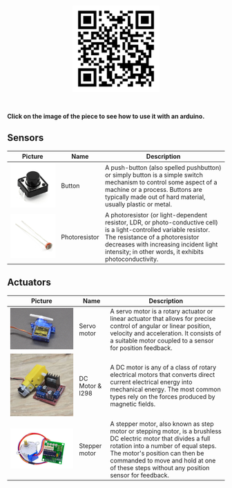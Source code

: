 
<p align="center">
    <img src="./assets/pages_qr.png" alt="qrcode of this page" width="200px"/>
</p>
<br/>


**Click on the image of the piece to see how to use it with an arduino.**

## Sensors

| Picture | Name | Description |
| --- | --- | --- |
| [![Image](./assets/button.jpg)](./docs/digitalio.pdf) | Button | A push-button (also spelled pushbutton) or simply button is a simple switch mechanism to control some aspect of a machine or a process. Buttons are typically made out of hard material, usually plastic or metal. |
| [![Image](./assets/photoresistor.jpg)](./docs/analogio.pdf) | Photoresistor | A photoresistor (or light-dependent resistor, LDR, or photo-conductive cell) is a light-controlled variable resistor. The resistance of a photoresistor decreases with increasing incident light intensity; in other words, it exhibits photoconductivity. |


## Actuators

| Picture | Name | Description | 
| --- | --- | --- |
| [![Image](./assets/sg90-3-1.jpg)](./docs/servo.pdf) | Servo motor | A servo motor is a rotary actuator or linear actuator that allows for precise control of angular or linear position, velocity and acceleration. It consists of a suitable motor coupled to a sensor for position feedback. |
| [![Image](./assets/l298_thumb.png)](./docs/dcmotor.pdf) | DC Motor & l298 | A DC motor is any of a class of rotary electrical motors that converts direct current electrical energy into mechanical energy. The most common types rely on the forces produced by magnetic fields. |
| [![Image](./assets/stepper_thumb.jpg)](./docs/stepper.pdf) | Stepper motor | A stepper motor, also known as step motor or stepping motor, is a brushless DC electric motor that divides a full rotation into a number of equal steps. The motor's position can then be commanded to move and hold at one of these steps without any position sensor for feedback. |
